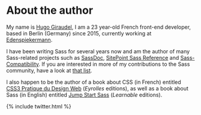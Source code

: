 
# About the author

My name is [Hugo Giraudel](http://hugogiraudel.com), I am a 23 year-old French front-end developer, based in Berlin (Germany) since 2015, currently working at [Edenspiekermann](http://edenspiekermann.com).

I have been writing Sass for several years now and am the author of many Sass-related projects such as [SassDoc](http://sassdoc.com), [SitePoint Sass Reference](http://sitepoint.com/sass-reference/) and [Sass-Compatibility](http://sass-compatibility.github.io). If you are interested in more of my contributions to the Sass community, have a look at [that list](http://github.com/HugoGiraudel/awesome-sass).

I also happen to be the author of a book about CSS (in French) entitled [CSS3 Pratique du Design Web](http://css3-pratique.fr/) (*Eyrolles* editions), as well as a book about Sass (in English) entitled [Jump Start Sass](https://learnable.com/books/jump-start-sass) (*Learnable* editions).

{% include twitter.html %}
